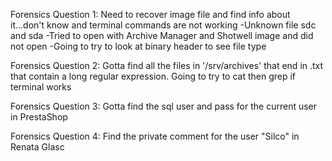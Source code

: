 Forensics Question 1: Need to recover image file and find info about it...don't know and terminal commands are not working
-Unknown file sdc and sda
-Tried to open with Archive Manager and Shotwell image and did not open
-Going to try to look at binary header to see file type

Forensics Question 2: Gotta find all the files in '/srv/archives' that end in .txt that contain a long regular expression. Going to try to cat then grep if terminal works

Forensics Question 3: Gotta find the sql user and pass for the current user in PrestaShop

Forensics Question 4: Find the private comment for the user "Silco" in Renata Glasc

